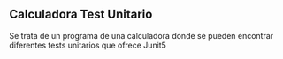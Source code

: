 ## Calculadora Test Unitario
Se trata de un programa de una calculadora donde se pueden encontrar diferentes tests unitarios que ofrece Junit5
